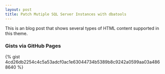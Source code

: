 ```yaml
---
layout: post
title: Patch Mutiple SQL Server Instances with dbatools
---
```



<div class="message">
  This is an  blog post that shows several types of HTML content supported in this theme.
</div>


### Gists via GitHub Pages



{% gist 4cd26db2254c4c5a53adcf0ac1e63044734b5389b8c9242a0599aa03a4868640 %}



